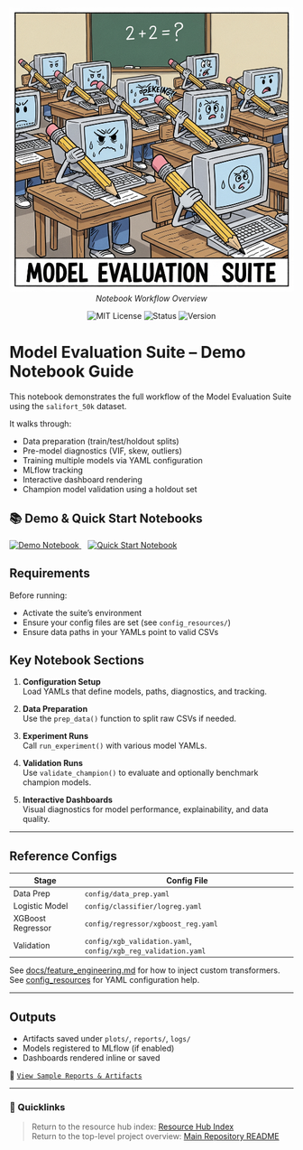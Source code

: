 <file name=0 path=/Users/garrettschumacher/Documents/git_repos/model_evaluation_suite/README.md><p align="center">
  <img src="../../repo_files/hero_banner.png" width="1000"/>
  <br>
  <em>Notebook Workflow Overview</em>
</p>
<p align="center">
  <img alt="MIT License" src="https://img.shields.io/badge/license-MIT-blue">
  <img alt="Status" src="https://img.shields.io/badge/status-beta-yellow">
  <img alt="Version" src="https://img.shields.io/badge/version-v0.1.0-blueviolet">
</p>


# Model Evaluation Suite – Demo Notebook Guide

This notebook demonstrates the full workflow of the Model Evaluation Suite using the `salifort_50k` dataset.

It walks through:
- Data preparation (train/test/holdout splits)
- Pre-model diagnostics (VIF, skew, outliers)
- Training multiple models via YAML configuration
- MLflow tracking
- Interactive dashboard rendering
- Champion model validation using a holdout set

## 📚 Demo & Quick Start Notebooks

<p align="left">
  <a href="../../notebooks/demo.ipynb">
    <img alt="Demo Notebook" src="https://img.shields.io/badge/Demo%20Notebook-blue?style=for-the-badge&logo=jupyter" />
  </a>
  &nbsp;&nbsp;
  <a href="../../notebooks/quick_start.ipynb">
    <img alt="Quick Start Notebook" src="https://img.shields.io/badge/Quick--Start%20Notebook-green?style=for-the-badge&logo=python" />
  </a>
</p>

## Requirements

Before running:
- Activate the suite’s environment
- Ensure your config files are set (see `config_resources/`)
- Ensure data paths in your YAMLs point to valid CSVs

## Key Notebook Sections

1. **Configuration Setup**  
   Load YAMLs that define models, paths, diagnostics, and tracking.

2. **Data Preparation**  
   Use the `prep_data()` function to split raw CSVs if needed.

3. **Experiment Runs**  
   Call `run_experiment()` with various model YAMLs.

4. **Validation Runs**  
   Use `validate_champion()` to evaluate and optionally benchmark champion models.

5. **Interactive Dashboards**  
   Visual diagnostics for model performance, explainability, and data quality.

---

## Reference Configs

| Stage             | Config File                                                    |
| ----------------- | -------------------------------------------------------------- |
| Data Prep         | `config/data_prep.yaml`                                        |
| Logistic Model    | `config/classifier/logreg.yaml`                                |
| XGBoost Regressor | `config/regressor/xgboost_reg.yaml`                            |
| Validation        | `config/xgb_validation.yaml`, `config/xgb_reg_validation.yaml` |

See [docs/feature_engineering.md](../modeling_resources/feature_engineering.md) for how to inject custom transformers.
See [config_resources](../config_resources/config_guide.md) for YAML configuration help.

---

## Outputs

- Artifacts saved under `plots/`, `reports/`, `logs/`
- Models registered to MLflow (if enabled)
- Dashboards rendered inline or saved

📎 [`View Sample Reports & Artifacts`](../exports/sample/)

---

### 📎 Quicklinks
> Return to the resource hub index: [Resource Hub Index](../hub_index.md)  
> Return to the top-level project overview: [Main Repository README](../../README.md)

